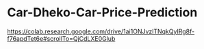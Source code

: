 # Car-Dheko-Car-Price-Prediction
https://colab.research.google.com/drive/1ai1ONJvzlTNqkQyIRg8f-f76apdTet6e#scrollTo=QjCdLXE0Glub
